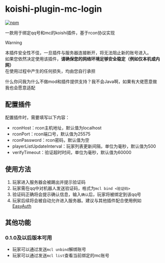 # koishi-plugin-mc-login

[![npm](https://img.shields.io/npm/v/koishi-plugin-mc-login?style=flat-square)](https://www.npmjs.com/package/koishi-plugin-mc-login)

一款用于绑定qq号和mc的koishi插件，基于rcon协议实现

> [!warning]
> 本插件安全性不佳，一旦插件与服务器连接断开，将无法阻止新的账号进入。  
> 如果您依然决定使用该插件，**请确保您的网络环境足够安全稳定（例如仅本机或内网）**  
> 在使用过程中产生的任何损失，均由您自行承担  
>  
> 什么你问我为什么不做mod和插件提供支持？我不会Java啊，如果有大佬愿意做我也会愿意适配

## 配置插件

配置插件时，需要填写以下内容：
- rconHost：rcon主机地址，默认值为localhost
- rconPort：rcon端口号，默认值为25575
- rconPassword：rcon密码，默认值为空
- playerListUpdateInterval：玩家列表更新间隔，单位为毫秒，默认值为500
- verifyTimeout：验证超时时间，单位为毫秒，默认值为60000

## 使用方法

1. 玩家进入服务器会被踢出并提示验证码
2. 玩家需在qq中对机器人发送验证码，格式为`mcl bind <验证码>`
3. 验证码正确将会提示确认信息，输入`确认`后，玩家将被绑定到该qq号
4. 玩家后续将会被自动允许进入服务器。建议与其他插件配合使用例如[EasyAuth](https://www.mcmod.cn/class/6241.html)

## 其他功能
### 0.1.0及以后版本可用
- 玩家可以通过发送`mcl unbind`解绑账号
- 玩家可以通过发送`mcl list`查看当前绑定的mc账号